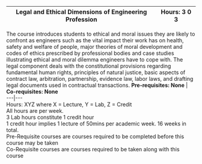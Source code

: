 **Legal and Ethical Dimensions of Engineering Profession** | **Hours: 3 0 3**  
---|---  
The course introduces students to ethical and moral issues they are likely to confront as engineers such as the vital impact their work has on health, safety and welfare of people, major theories of moral development and codes of ethics prescribed by professional bodies and case studies illustrating ethical and moral dilemma engineers have to cope with. The legal component deals with the constitutional provisions regarding fundamental human rights, principles of natural justice, basic aspects of contract law, arbitration, partnership, evidence law, labor laws, and drafting legal documents used in contractual transactions.
**Pre-requisites: None** | **Co-requisites: None**  
---|---  
Hours: XYZ where X = Lecture, Y = Lab, Z = Credit  
All hours are per week.  
3 Lab hours constitute 1 credit hour  
1 credit hour implies 1 lecture of 50mins per academic week. 16 weeks in total.  
Pre-Requisite courses are courses required to be completed before this course may be taken  
Co-Requisite courses are courses required to be taken along with this course
